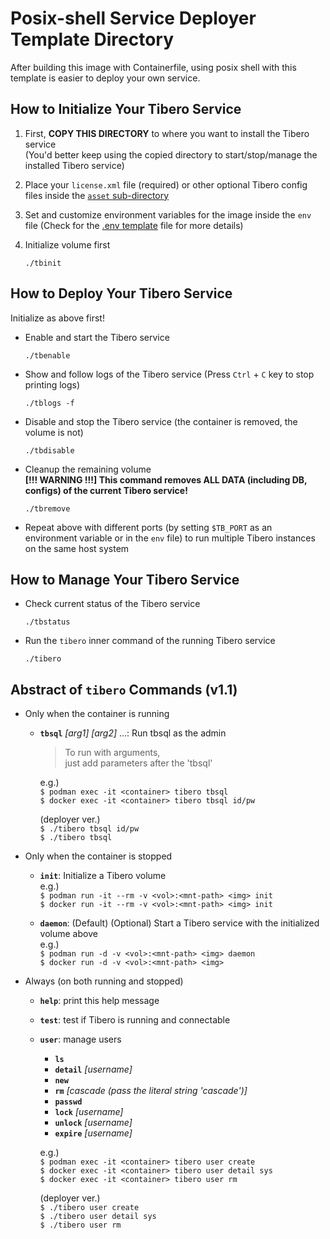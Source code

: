 # Posix-shell Service Deployer Template Directory
After building this image with Containerfile, using posix shell with this template is easier to deploy your own service.


## How to Initialize Your Tibero Service

1. First, **COPY THIS DIRECTORY** to where you want to install the Tibero service  
   (You'd better keep using the copied directory to start/stop/manage the installed Tibero service)

2. Place your `license.xml` file (required)
   or other optional Tibero config files inside the [`asset` sub-directory](asset/README.md)

3. Set and customize environment variables for the image inside the `env` file
   (Check for the [.env template](example/env.template) file for more details)

4. Initialize volume first
   ```shell
   ./tbinit
   ```


## How to Deploy Your Tibero Service

Initialize as above first!

- Enable and start the Tibero service
  ```shell
  ./tbenable
  ```

- Show and follow logs of the Tibero service (Press `Ctrl` + `C` key to stop printing logs)
  ```shell
  ./tblogs -f
  ```

- Disable and stop the Tibero service (the container is removed, the volume is not)
  ```shell
  ./tbdisable
  ```

- Cleanup the remaining volume  
  **[!!! WARNING !!!] This command removes ALL DATA (including DB, configs) of the current Tibero service!**
  ```shell
  ./tbremove
  ```

- Repeat above with different ports (by setting `$TB_PORT` as an environment variable or in the `env` file)
  to run multiple Tibero instances on the same host system


## How to Manage Your Tibero Service

- Check current status of the Tibero service
  ```shell
  ./tbstatus
  ```

- Run the `tibero` inner command of the running Tibero service
  ```shell
  ./tibero
  ```


## Abstract of `tibero` Commands (v1.1)

 * Only when the container is running

   - **`tbsql`** *[arg1] [arg2]* ...: Run tbsql as the admin  
        > To run with arguments,  
          just add parameters after the 'tbsql'  
  
     e.g.)  
       `$ podman exec -it <container> tibero tbsql`  
       `$ docker exec -it <container> tibero tbsql id/pw`  
  
       (deployer ver.)  
       `$ ./tibero tbsql id/pw`  
       `$ ./tibero tbsql`  


 * Only when the container is stopped

   - **`init`**: Initialize a Tibero volume  
     e.g.)  
       `$ podman run -it --rm -v <vol>:<mnt-path> <img> init`  
       `$ docker run -it --rm -v <vol>:<mnt-path> <img> init`  
  
   - **`daemon`**: (Default) (Optional) Start a Tibero service with the initialized volume above  
     e.g.)  
       `$ podman run -d -v <vol>:<mnt-path> <img> daemon`  
       `$ docker run -d -v <vol>:<mnt-path> <img>`  


 * Always (on both running and stopped)

   - **`help`**: print this help message  
   - **`test`**: test if Tibero is running and connectable  
   - **`user`**: manage users  
     - **`ls`**  
     - **`detail`** *[username]*  
     - **`new`**  
     - **`rm`** *[cascade (pass the literal string 'cascade')]*  
     - **`passwd`**  
     - **`lock`** *[username]*  
     - **`unlock`** *[username]*  
     - **`expire`** *[username]*  
  
     e.g.)  
       `$ podman exec -it <container> tibero user create`  
       `$ docker exec -it <container> tibero user detail sys`  
       `$ docker exec -it <container> tibero user rm`  
  
       (deployer ver.)  
       `$ ./tibero user create`  
       `$ ./tibero user detail sys`  
       `$ ./tibero user rm`  
